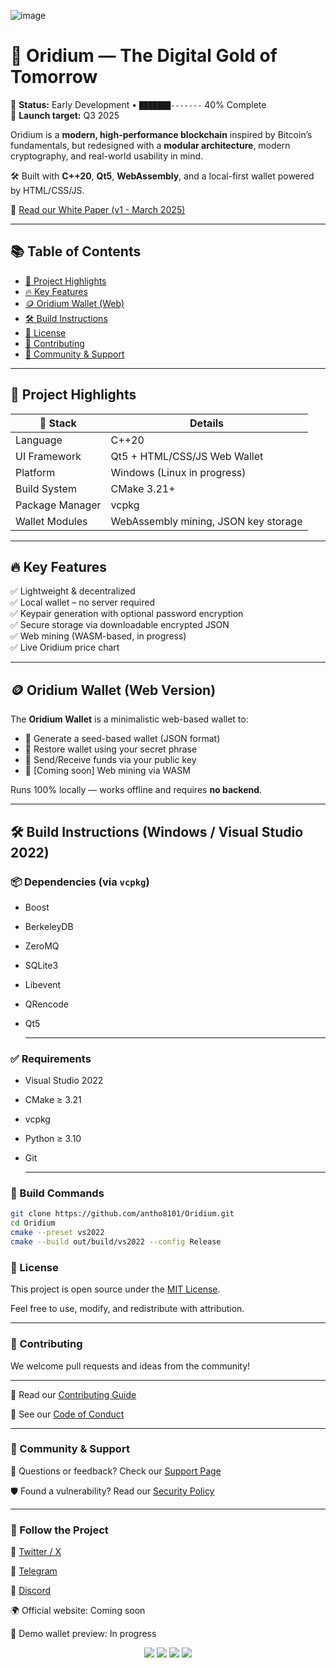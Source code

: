 ![image](https://github.com/user-attachments/assets/f96c89c1-9980-4be0-abc0-42891f0881eb)

# 💎 Oridium — The Digital Gold of Tomorrow

🚧 **Status:** Early Development • `███████-------` 40% Complete  
📅 **Launch target:** Q3 2025

Oridium is a **modern, high-performance blockchain** inspired by Bitcoin’s fundamentals, but redesigned with a **modular architecture**, modern cryptography, and real-world usability in mind.

🛠 Built with **C++20**, **Qt5**, **WebAssembly**, and a local-first wallet powered by HTML/CSS/JS.  

📖 [Read our White Paper (v1 - March 2025)](https://ac-global-business.notion.site/Oridium-Whitepaper-1c12085e713e803aaaa8f832f0366dfb?pvs=4)

---

## 📚 Table of Contents

- [🌟 Project Highlights](#-project-highlights)
- [🔥 Key Features](#-key-features)
- [🪙 Oridium Wallet (Web)](#-oridium-wallet-web-version)
- [🛠 Build Instructions](#-build-instructions-windows--visual-studio-2022)
- [📄 License](#-license)
- [🤝 Contributing](#-contributing)
- [💬 Community & Support](#-community--support)

---

## 🌟 Project Highlights

| 🔧 Stack          | Details                                |
|------------------|----------------------------------------|
| Language         | C++20                                  |
| UI Framework     | Qt5 + HTML/CSS/JS Web Wallet           |
| Platform         | Windows (Linux in progress)            |
| Build System     | CMake 3.21+                             |
| Package Manager  | vcpkg                                  |
| Wallet Modules   | WebAssembly mining, JSON key storage   |

---

## 🔥 Key Features

✅ Lightweight & decentralized  
✅ Local wallet – no server required  
✅ Keypair generation with optional password encryption  
✅ Secure storage via downloadable encrypted JSON  
✅ Web mining (WASM-based, in progress)  
✅ Live Oridium price chart  

---

## 🪙 Oridium Wallet (Web Version)

The **Oridium Wallet** is a minimalistic web-based wallet to:
- 🔐 Generate a seed-based wallet (JSON format)
- 🧠 Restore wallet using your secret phrase
- 💼 Send/Receive funds via your public key
- 🧪 [Coming soon] Web mining via WASM

Runs 100% locally — works offline and requires **no backend**.

---

## 🛠 Build Instructions (Windows / Visual Studio 2022)


### 📦 Dependencies (via `vcpkg`)

- Boost
- BerkeleyDB
- ZeroMQ
- SQLite3
- Libevent
- QRencode
- Qt5

  ---

### ✅ Requirements

- Visual Studio 2022
- CMake ≥ 3.21
- vcpkg
- Python ≥ 3.10
- Git

  ---

### 🧱 Build Commands

```bash
git clone https://github.com/antho8101/Oridium.git
cd Oridium
cmake --preset vs2022
cmake --build out/build/vs2022 --config Release
```

### 📜 License

This project is open source under the [MIT License](./LICENSE).

Feel free to use, modify, and redistribute with attribution.

---

### 🤝 Contributing

We welcome pull requests and ideas from the community!

---

🔗 Read our [Contributing Guide](./CONTRIBUTING.md)

📜 See our [Code of Conduct](./CODE_OF_CONDUCT.md)

---

### 💬 Community & Support

💌 Questions or feedback? Check our [Support Page](./SUPPORT.md)

🛡️ Found a vulnerability? Read our [Security Policy](./SECURITY.md)

---

### 📡 Follow the Project

🔗 [Twitter / X](https://x.com/CryptoOridium)

💬 [Telegram](https://t.me/oridium_official)

👾 [Discord](https://discord.gg/7GHERXBD)

🌍 Official website: Coming soon

🧪 Demo wallet preview: In progress




<p align="center">
  <img src="https://img.shields.io/badge/C%2B%2B-20-blue?style=flat-square" />
  <img src="https://img.shields.io/badge/CMake-Build-green?style=flat-square" />
  <img src="https://img.shields.io/badge/License-MIT-yellow?style=flat-square" />
  <img src="https://img.shields.io/badge/Made%20with-%E2%9D%A4-red?style=flat-square" />
</p>
